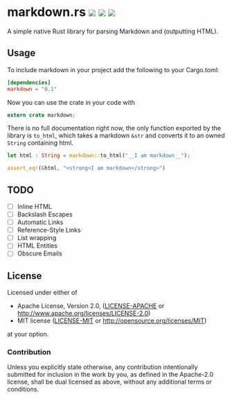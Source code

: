 markdown.rs [![](https://travis-ci.org/johannhof/markdown.rs.svg?branch=master)](https://travis-ci.org/johannhof/markdown.rs) [![](https://img.shields.io/crates/v/markdown.svg)](https://crates.io/crates/markdown) [![](https://coveralls.io/repos/johannhof/markdown.rs/badge.svg?branch=master&service=github)](https://coveralls.io/github/johannhof/markdown.rs?branch=master)
===========

A simple native Rust library for parsing Markdown and (outputting HTML).

Usage
----------

To include markdown in your project add the following to your Cargo.toml:

```toml
[dependencies]
markdown = "0.1"

```

Now you can use the crate in your code with
```rust
extern crate markdown;
```

There is no full documentation right now, the only function exported by the library is `to_html`, which takes a markdown `&str` and converts it to an owned `String` containing html.

```rust
let html : String = markdown::to_html("__I am markdown__");

assert_eq!(&html, "<strong>I am markdown</strong>")
```

TODO
----------

- [ ] Inline HTML
- [ ] Backslash Escapes
- [ ] Automatic Links
- [ ] Reference-Style Links
- [ ] List wrapping
- [ ] HTML Entities
- [ ] Obscure Emails

## License

Licensed under either of

 * Apache License, Version 2.0, ([LICENSE-APACHE](LICENSE-APACHE) or http://www.apache.org/licenses/LICENSE-2.0)
 * MIT license ([LICENSE-MIT](LICENSE-MIT) or http://opensource.org/licenses/MIT)

at your option.

### Contribution

Unless you explicitly state otherwise, any contribution intentionally
submitted for inclusion in the work by you, as defined in the Apache-2.0
license, shall be dual licensed as above, without any additional terms or
conditions.
